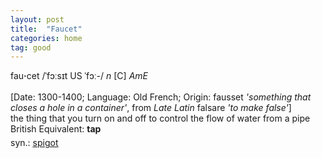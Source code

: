 ```yaml
---
layout: post
title:  "Faucet"
categories: home
tag: good
---
```

<DIV style="MARGIN: 0px 0px 5px">fau<B>·</B>cet /ˈfɔːsɪt US ˈfɔː-/ <I>n</I> [C] <I>AmE</I> <BR><BR>[Date: 1300-1400; Language: Old French; Origin: fausset <I>'something that closes a hole in a container'</I>, from <I>Late Latin</I> falsare <I>'to make false'</I>]<BR>the thing that you turn on and off to control the flow of water from a pipe<BR>British Equivalent: <B>tap</B></DIV>
<DIV style="MARGIN: 0px 0px 5px">
<DIV style="MARGIN: 4px 0px">syn.: <A href="{{ site.baseurl }}/spigot"><U>spigot</U></A></DIV></DIV>
